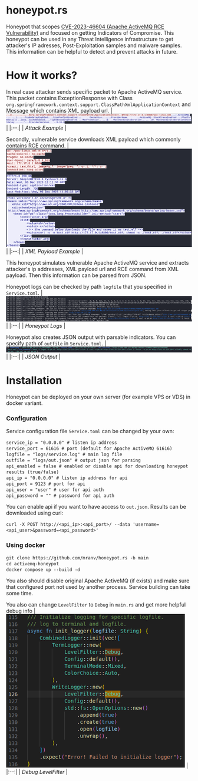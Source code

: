 # honeypot.rs

Honeypot that scopes [CVE-2023-46604 (Apache ActiveMQ RCE Vulnerability)](https://nvd.nist.gov/vuln/detail/CVE-2023-46604) and focused on getting Indicators of Compromise. This honeypot can be used in any Threat Intelligence infrastructure to get attacker's IP adresses, Post-Exploitation samples and malware samples. This information can be helpful to detect and prevent attacks in future.

# How it works?

In real case attacker sends specific packet to Apache ActiveMQ service. This packet contains ExceptionResponse with Class `org.springframework.context.support.ClassPathXmlApplicationContext` and Message which contains XML payload url.
| ![Attack Example](assets/attack_example.png) |
|:--:|
| _Attack Example_ |

Secondly, vulnerable service downloads XML payload which commonly contains RCE command.
| ![XML Payload Example](assets/xml_loading_example.png) |
|:--:|
| _XML Payload Example_ |

This honeypot simulates vulnerable Apache ActiveMQ service and extracts attacker's ip addresses, XML payload url and RCE command from XML payload. Then this information can be parsed from JSON.

Honeypot logs can be checked by path `logfile` that you specified in `Service.toml`.
| ![Honeypot Logs](assets/real_attack_logs.png) |
|:--:|
| _Honeypot Logs_ |

Honeypot also creates JSON output with parsable indicators. You can specify path of `outfile` in `Service.toml`.
| ![JSON Output](assets/real_attack_json.png) |
|:--:|
| _JSON Output_ |

# Installation

Honeypot can be deployed on your own server (for example VPS or VDS) in docker variant.

### Configuration

Service configuration file `Service.toml` can be changed by your own:

```
service_ip = "0.0.0.0" # listen ip address
service_port = 61616 # port (default for Apache ActiveMQ 61616)
logfile = "logs/service.log" # main log file
outfile = "logs/out.json" # output json for parsing
api_enabled = false # enabled or disable api for downloading honeypot results (true/false)
api_ip = "0.0.0.0" # listen ip address for api
api_port = 9123 # port for api
api_user = "user" # user for api auth
api_password = "" # password for api auth
```

You can enable api if you want to have access to `out.json`. Results can be downloaded using curl:

```
curl -X POST http://<api_ip>:<api_port>/ --data 'username=<api_user>&password=<api_password>'
```

### Using docker

```
git clone https://github.com/mranv/honeypot.rs -b main
cd activemq-honeypot
docker compose up --build -d
```

You also should disable original Apache ActiveMQ (if exists) and make sure that configured port not used by another process. Service building can take some time.

You also can change `LevelFilter` to `Debug` in `main.rs` and get more helpful debug info
| ![Debug Level](assets/debug_level_example.png) |
|:--:|
| _Debug LevelFilter_ |
